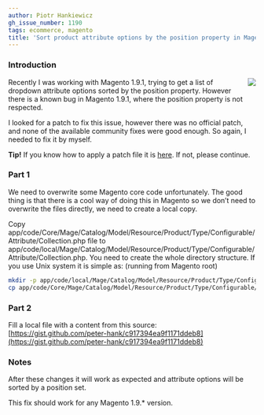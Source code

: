 ```yaml
---
author: Piotr Hankiewicz
gh_issue_number: 1190
tags: ecommerce, magento
title: 'Sort product attribute options by the position property in Magento'
---
```


### Introduction

<div class="separator" style="clear: both; text-align: center;"><a href="/blog/2016/01/11/sort-product-attribute-options-by/image-0.jpeg" imageanchor="1" style="clear: right; float: right; margin-bottom: 1em; margin-left: 1em;"><img border="0" src="/blog/2016/01/11/sort-product-attribute-options-by/image-0.jpeg"/></a></div>

Recently I was working with Magento 1.9.1, trying to get a list of dropdown attribute options sorted by the position property. However there is a known bug in Magento 1.9.1, where the position property is not respected.

I looked for a patch to fix this issue, however there was no official patch, and none of the available community fixes were good enough. So again, I needed to fix it by myself.

**Tip!** If you know how to apply a patch file it is [here](https://gist.githubusercontent.com/peter-hank/4d33c4cad7efd8441c99/raw/377a8894f3766f045f523768fb4c237cdc6ed2ab/magento-1.9-patch-sorted-attribue-options). If not, please continue.

### Part 1

We need to overwrite some Magento core code unfortunately. The good thing is that there is a cool way of doing this in Magento so we don’t need to overwrite the files directly, we need to create a local copy.

Copy app/code/Core/Mage/Catalog/Model/Resource/Product/Type/Configurable/Attribute/Collection.php file to app/code/local/Mage/Catalog/Model/Resource/Product/Type/Configurable/Attribute/Collection.php. You need to create the whole directory structure. If you use Unix system it is simple as: (running from Magento root)

```bash
mkdir -p app/code/local/Mage/Catalog/Model/Resource/Product/Type/Configurable/Attribute/
cp app/code/Core/Mage/Catalog/Model/Resource/Product/Type/Configurable/Attribute/Collection.php app/code/local/Mage/Catalog/Model/Resource/Product/Type/Configurable/Attribute/Collection.php
```

### Part 2

Fill a local file with a content from this source: [https://gist.github.com/peter-hank/c917394ea9f1171ddeb8](https://gist.github.com/peter-hank/c917394ea9f1171ddeb8)

### Notes

After these changes it will work as expected and attribute options will be sorted by a position set.

This fix should work for any Magento 1.9.* version.
